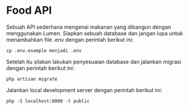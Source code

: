 # Food API

Sebuah API sederhana mengenai makanan yang dibangun dengan menggunakan Lumen. Siapkan sebuah database dan jangan lupa untuk menambahkan file .env dengan perintah berikut ini:

```
cp .env.example menjadi .env
```

Setelah itu silakan lakukan penyesuaian database dan jalankan migrasi dengan perintah berikut ini:

```
php artisan migrate
```

Jalankan local development server dengan perintah berikut ini:

```
php -S localhost:8000 -t public
```